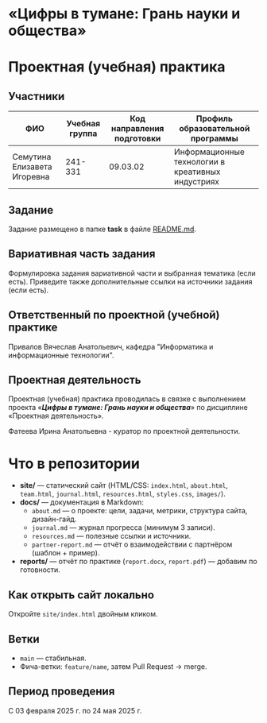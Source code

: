 # «Цифры в тумане: Грань науки и общества»

# Проектная (учебная) практика

## Участники

| ФИО | Учебная группа | Код направления подготовки | Профиль образовательной программы |
|-|-|-|-|
| Семутина Елизавета Игоревна |241-331|09.03.02|Информационные технологии в креативных индустриях|

## Задание

Задание размещено в папке **task** в файле [README.md](task/README.md).

## Вариативная часть задания

Формулировка задания вариативной части и выбранная тематика (если есть). Приведите также дополнительные ссылки на источники задания (если есть).

## Ответственный по проектной (учебной) практике

Привалов Вячеслав Анатольевич, кафедра "Информатика и информационные технологии".

## Проектная деятельность

Проектная (учебная) практика проводилась в связке с выполнением проекта «***Цифры в тумане: Грань науки и общества***» по дисциплине «Проектная деятельность».

Фатеева Ирина Анатольевна - куратор по проектной деятельности.

# Что в репозитории

- **site/** — статический сайт (HTML/CSS: `index.html`, `about.html`, `team.html`, `journal.html`, `resources.html`, `styles.css`, `images/`).
- **docs/** — документация в Markdown:
  - `about.md` — о проекте: цели, задачи, метрики, структура сайта, дизайн-гайд.
  - `journal.md` — журнал прогресса (минимум 3 записи).
  - `resources.md` — полезные ссылки и источники.
  - `partner-report.md` — отчёт о взаимодействии с партнёром (шаблон + пример).
- **reports/** — отчёт по практике (`report.docx`, `report.pdf`) — добавим по готовности.

## Как открыть сайт локально
Откройте `site/index.html` двойным кликом.  

## Ветки
- `main` — стабильная.
- Фича-ветки: `feature/name`, затем Pull Request → merge.

## Период проведения

С 03 февраля 2025 г. по 24 мая 2025 г.
